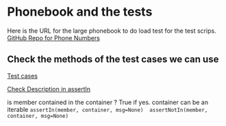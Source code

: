 # Phonebook and the tests 

Here is the URL for the large phonebook to do load test for the test scrips.
[GitHub Repo for Phone Numbers](https://github.com/emilybache/Phone-Numbers-Kata)

## Check the methods of the test cases we can use 

[Test cases](https://docs.python.org/3/library/unittest.html#test-cases)

[Check Description in assertIn](https://docs.python.org/3/library/unittest.html#unittest.TestCase.assertIn)

is member contained in the container ? True if yes. container can be an iterable
`assertIn(member, container, msg=None) 
assertNotIn(member, container, msg=None)`